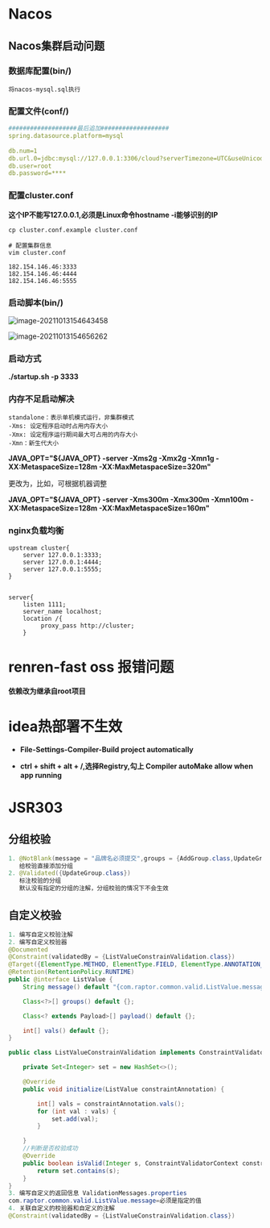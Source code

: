 # Nacos 

## Nacos集群启动问题

### 数据库配置(bin/)

`将nacos-mysql.sql执行`

### 配置文件(conf/)

```yml
###################最后追加###################
spring.datasource.platform=mysql
 
db.num=1
db.url.0=jdbc:mysql://127.0.0.1:3306/cloud?serverTimezone=UTC&useUnicode=true&characterEncoding=utf-8&useSSL=true&serverTimezone=Asia/Shanghai
db.user=root
db.password=****
```

### 配置cluster.conf

**这个IP不能写127.0.0.1,必须是Linux命令hostname -i能够识别的IP**

```shell
cp cluster.conf.example cluster.conf

# 配置集群信息
vim cluster.conf

182.154.146.46:3333
182.154.146.46:4444
182.154.146.46:5555

```

### 启动脚本(bin/)

![image-20211013154643458](E:\material\md\image-20211013154643458.png)

![image-20211013154656262](E:\material\md\image-20211013154656262.png)

### 启动方式

**./startup.sh -p 3333**

### 内存不足启动解决

```shell
standalone：表示单机模式运行，非集群模式
-Xms: 设定程序启动时占用内存大小
-Xmx: 设定程序运行期间最大可占用的内存大小
-Xmn：新生代大小
```

**JAVA_OPT="${JAVA_OPT} -server -Xms2g -Xmx2g -Xmn1g -XX:MetaspaceSize=128m -XX:MaxMetaspaceSize=320m"**

更改为，比如，可根据机器调整

**JAVA_OPT="${JAVA_OPT} -server -Xms300m -Xmx300m -Xmn100m -XX:MetaspaceSize=128m -XX:MaxMetaspaceSize=160m"**

### nginx负载均衡

```shell
upstream cluster{                                                        
    server 127.0.0.1:3333;
    server 127.0.0.1:4444;
    server 127.0.0.1:5555;
}


server{                       
    listen 1111;
    server_name localhost;
    location /{
         proxy_pass http://cluster;                                               
    }

```

# renren-fast oss 报错问题

**依赖改为继承自root项目**

# idea热部署不生效

+ **File-Settings-Compiler-Build project automatically**

+ **ctrl + shift + alt + /,选择Registry,勾上 Compiler autoMake allow when app running**

# JSR303

## 分组校验

```java
1. @NotBlank(message = "品牌名必须提交",groups = {AddGroup.class,UpdateGroup.class})
   给校验直接添加分组
2. @Validated({UpdateGroup.class}) 
   标注校验的分组
   默认没有指定的分组的注解，分组校验的情况下不会生效
```

## 自定义校验

```java
1. 编写自定义校验注解
2. 编写自定义校验器
@Documented
@Constraint(validatedBy = {ListValueConstrainValidation.class})
@Target({ElementType.METHOD, ElementType.FIELD, ElementType.ANNOTATION_TYPE, ElementType.CONSTRUCTOR, ElementType.PARAMETER, ElementType.TYPE_USE})
@Retention(RetentionPolicy.RUNTIME)
public @interface ListValue {
    String message() default "{com.raptor.common.valid.ListValue.message}";

    Class<?>[] groups() default {};

    Class<? extends Payload>[] payload() default {};

    int[] vals() default {};
}

public class ListValueConstrainValidation implements ConstraintValidator<ListValue, Integer> {

    private Set<Integer> set = new HashSet<>();

    @Override
    public void initialize(ListValue constraintAnnotation) {

        int[] vals = constraintAnnotation.vals();
        for (int val : vals) {
            set.add(val);
        }

    }
    //判断是否校验成功
    @Override
    public boolean isValid(Integer s, ConstraintValidatorContext constraintValidatorContext) {
        return set.contains(s);
    }
}
3. 编写自定义的返回信息 ValidationMessages.properties
com.raptor.common.valid.ListValue.message=必须是指定的值
4. 关联自定义的校验器和自定义的注解
@Constraint(validatedBy = {ListValueConstrainValidation.class})
```

